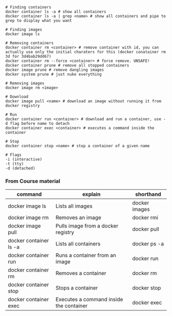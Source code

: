 ```shell

# Finding containers
docker container ls -a # show all containers
docker container ls -a | grep <name> # show all containers and pipe to grep to display what you want
 
# Finding images
docker image ls
 
# Removing containers
docker container rm <container> # remove container with id, you can actually use only the initial charaters for this (docker conatainer rm 3d for 3d4bab29dd67)
docker container rm --force <container> # force remove. UNSAFE!
docker container prune # remove all stopped containers
docker image prune # remove dangling images
docker system prune # just nuke everything

# Removing images
docker image rm <image>

# Download
docker image pull <name> # download an image without running it from docker registry

# Run
docker container run <container> # download and run a container, use -d flag before name to detach
docker container exec <container> # executes a command inside the container 

# Stop
docker container stop <name> # stop a container of a given name

# Flags
-i (interactive)
-t (tty)
-d (detached)

```
### From Course material
| command                           | explain                                 | shorthand      |
|-----------------------------------|-----------------------------------------|----------------|
| docker image ls                   | Lists all images                        | docker images  |
| docker image rm <image>           | Removes an image                        | docker rmi     |
| docker image pull <image>         | Pulls image from a docker registry      | docker pull    |
| docker container ls -a            | Lists all containers                    | docker ps -a   |
| docker container run <image>      | Runs a container from an image          | docker run     |
| docker container rm <container>   | Removes a container                     | docker rm      |
| docker container stop <container> | Stops a container                       | docker stop    |
| docker container exec <container> | Executes a command inside the container | docker exec    |
